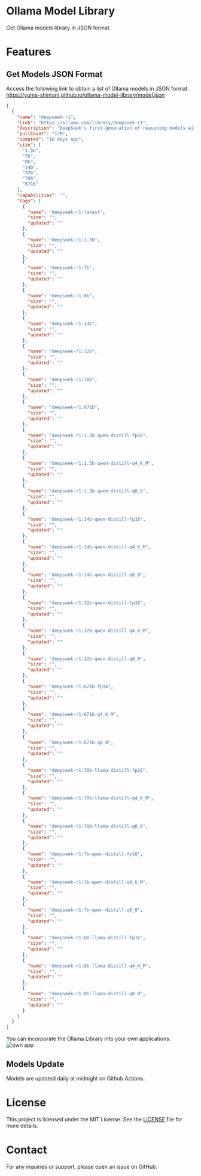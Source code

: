 # Ollama Model Library

Get Ollama models library in JSON format.

# Features

## Get Models JSON Format

Access the following link to obtain a list of Ollama models in JSON format.  
https://yuma-shintani.github.io/ollama-model-library/model.json

```json:model.json
[
  {
    "name": "deepseek-r1",
    "link": "https://ollama.com/library/deepseek-r1",
    "description": "DeepSeek's first-generation of reasoning models with comparable performance to OpenAI-o1, including six dense models distilled from DeepSeek-R1 based on Llama and Qwen.",
    "pullCount": "17M",
    "updated": "10 days ago",
    "size": [
      "1.5b",
      "7b",
      "8b",
      "14b",
      "32b",
      "70b",
      "671b"
    ],
    "capabilities": "",
    "tags": [
      {
        "name": "deepseek-r1:latest",
        "size": "",
        "updated": ""
      },
      {
        "name": "deepseek-r1:1.5b",
        "size": "",
        "updated": ""
      },
      {
        "name": "deepseek-r1:7b",
        "size": "",
        "updated": ""
      },
      {
        "name": "deepseek-r1:8b",
        "size": "",
        "updated": ""
      },
      {
        "name": "deepseek-r1:14b",
        "size": "",
        "updated": ""
      },
      {
        "name": "deepseek-r1:32b",
        "size": "",
        "updated": ""
      },
      {
        "name": "deepseek-r1:70b",
        "size": "",
        "updated": ""
      },
      {
        "name": "deepseek-r1:671b",
        "size": "",
        "updated": ""
      },
      {
        "name": "deepseek-r1:1.5b-qwen-distill-fp16",
        "size": "",
        "updated": ""
      },
      {
        "name": "deepseek-r1:1.5b-qwen-distill-q4_K_M",
        "size": "",
        "updated": ""
      },
      {
        "name": "deepseek-r1:1.5b-qwen-distill-q8_0",
        "size": "",
        "updated": ""
      },
      {
        "name": "deepseek-r1:14b-qwen-distill-fp16",
        "size": "",
        "updated": ""
      },
      {
        "name": "deepseek-r1:14b-qwen-distill-q4_K_M",
        "size": "",
        "updated": ""
      },
      {
        "name": "deepseek-r1:14b-qwen-distill-q8_0",
        "size": "",
        "updated": ""
      },
      {
        "name": "deepseek-r1:32b-qwen-distill-fp16",
        "size": "",
        "updated": ""
      },
      {
        "name": "deepseek-r1:32b-qwen-distill-q4_K_M",
        "size": "",
        "updated": ""
      },
      {
        "name": "deepseek-r1:32b-qwen-distill-q8_0",
        "size": "",
        "updated": ""
      },
      {
        "name": "deepseek-r1:671b-fp16",
        "size": "",
        "updated": ""
      },
      {
        "name": "deepseek-r1:671b-q4_K_M",
        "size": "",
        "updated": ""
      },
      {
        "name": "deepseek-r1:671b-q8_0",
        "size": "",
        "updated": ""
      },
      {
        "name": "deepseek-r1:70b-llama-distill-fp16",
        "size": "",
        "updated": ""
      },
      {
        "name": "deepseek-r1:70b-llama-distill-q4_K_M",
        "size": "",
        "updated": ""
      },
      {
        "name": "deepseek-r1:70b-llama-distill-q8_0",
        "size": "",
        "updated": ""
      },
      {
        "name": "deepseek-r1:7b-qwen-distill-fp16",
        "size": "",
        "updated": ""
      },
      {
        "name": "deepseek-r1:7b-qwen-distill-q4_K_M",
        "size": "",
        "updated": ""
      },
      {
        "name": "deepseek-r1:7b-qwen-distill-q8_0",
        "size": "",
        "updated": ""
      },
      {
        "name": "deepseek-r1:8b-llama-distill-fp16",
        "size": "",
        "updated": ""
      },
      {
        "name": "deepseek-r1:8b-llama-distill-q4_K_M",
        "size": "",
        "updated": ""
      },
      {
        "name": "deepseek-r1:8b-llama-distill-q8_0",
        "size": "",
        "updated": ""
      }
    ]
  }
]
```

You can incorporate the Ollama Library into your own applications.
![own app](/public/image.png)

## Models Update

Models are updated daily at midnight on Github Actions.

# License

This project is licensed under the MIT License. See the [LICENSE](LICENSE.md) file for more details.

# Contact

For any inquiries or support, please open an issue on GitHub.

